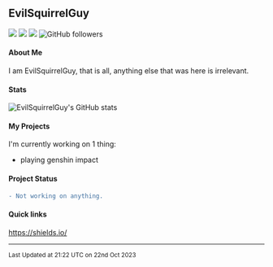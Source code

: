 ## EvilSquirrelGuy
<img src="https://komarev.com/ghpvc/?username=evilsquirrelguy&color=ff5100"> <img src="https://img.shields.io/github/last-commit/evilsquirrelguy/evilsquirrelguy.svg"> <img src="https://img.shields.io/badge/projects-0-orange"> <img alt="GitHub followers" src="https://img.shields.io/github/followers/EvilSquirrelGuy?label=Follow&style=social">

#### About Me
I am EvilSquirrelGuy, that is all, anything else that was here is irrelevant.

#### Stats
![EvilSquirrelGuy's GitHub stats](https://github-readme-stats.vercel.app/api?username=EvilSquirrelGuy&show_icons=true&theme=vision-friendly-dark&count_private=true&hide_border=true)

#### My Projects
I'm currently working on 1 thing:
- playing genshin impact

#### Project Status
```diff
- Not working on anything.
```

#### Quick links

https://shields.io/

***
<sub>Last Updated at 21:22 UTC on 22nd Oct 2023</sub>
